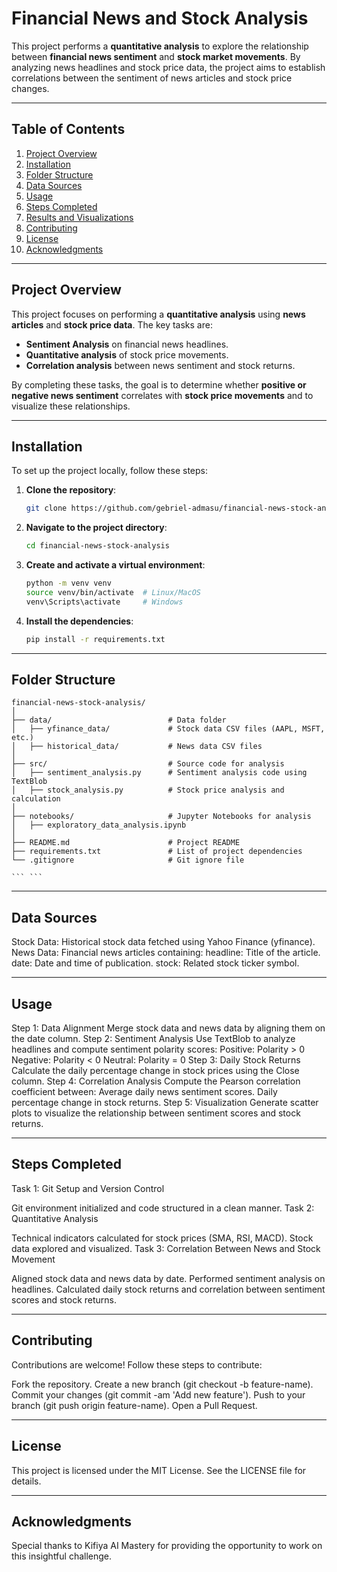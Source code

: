 # Financial News and Stock Analysis

This project performs a **quantitative analysis** to explore the relationship between **financial news sentiment** and **stock market movements**. By analyzing news headlines and stock price data, the project aims to establish correlations between the sentiment of news articles and stock price changes.

---

## Table of Contents
1. [Project Overview](#project-overview)
2. [Installation](#installation)
3. [Folder Structure](#folder-structure)
4. [Data Sources](#data-sources)
5. [Usage](#usage)
6. [Steps Completed](#steps-completed)
7. [Results and Visualizations](#results-and-visualizations)
8. [Contributing](#contributing)
9. [License](#license)
10. [Acknowledgments](#acknowledgments)

---

## Project Overview

This project focuses on performing a **quantitative analysis** using **news articles** and **stock price data**. The key tasks are:
- **Sentiment Analysis** on financial news headlines.
- **Quantitative analysis** of stock price movements.
- **Correlation analysis** between news sentiment and stock returns.

By completing these tasks, the goal is to determine whether **positive or negative news sentiment** correlates with **stock price movements** and to visualize these relationships.

---

## Installation

To set up the project locally, follow these steps:

1. **Clone the repository**:
   ```bash
   git clone https://github.com/gebriel-admasu/financial-news-stock-analysis.git

2. **Navigate to the project directory**:
   ```bash
   cd financial-news-stock-analysis
3. **Create and activate a virtual environment**:
   ```bash
   python -m venv venv
   source venv/bin/activate  # Linux/MacOS
   venv\Scripts\activate     # Windows

4. **Install the dependencies**:
   ```bash
   pip install -r requirements.txt

---

## Folder Structure



    financial-news-stock-analysis/
    │
    ├── data/                          # Data folder
    │   ├── yfinance_data/             # Stock data CSV files (AAPL, MSFT, etc.)
    │   ├── historical_data/           # News data CSV files
    │
    ├── src/                           # Source code for analysis
    │   ├── sentiment_analysis.py      # Sentiment analysis code using TextBlob
    │   ├── stock_analysis.py          # Stock price analysis and calculation
    │
    ├── notebooks/                     # Jupyter Notebooks for analysis
    │   ├── exploratory_data_analysis.ipynb
    │
    ├── README.md                      # Project README
    ├── requirements.txt               # List of project dependencies
    └── .gitignore                     # Git ignore file

    ``` ```

---

## Data Sources

Stock Data: Historical stock data fetched using Yahoo Finance (yfinance).
News Data: Financial news articles containing:
headline: Title of the article.
date: Date and time of publication.
stock: Related stock ticker symbol.

---

## Usage


Step 1: Data Alignment
Merge stock data and news data by aligning them on the date column.
Step 2: Sentiment Analysis
Use TextBlob to analyze headlines and compute sentiment polarity scores:
Positive: Polarity > 0
Negative: Polarity < 0
Neutral: Polarity = 0
Step 3: Daily Stock Returns
Calculate the daily percentage change in stock prices using the Close column.
Step 4: Correlation Analysis
Compute the Pearson correlation coefficient between:
Average daily news sentiment scores.
Daily percentage change in stock returns.
Step 5: Visualization
Generate scatter plots to visualize the relationship between sentiment scores and stock returns.


---


## Steps Completed


Task 1: Git Setup and Version Control

Git environment initialized and code structured in a clean manner.
Task 2: Quantitative Analysis

Technical indicators calculated for stock prices (SMA, RSI, MACD).
Stock data explored and visualized.
Task 3: Correlation Between News and Stock Movement

Aligned stock data and news data by date.
Performed sentiment analysis on headlines.
Calculated daily stock returns and correlation between sentiment scores and stock returns.

---

## Contributing

Contributions are welcome! Follow these steps to contribute:

Fork the repository.
Create a new branch (git checkout -b feature-name).
Commit your changes (git commit -am 'Add new feature').
Push to your branch (git push origin feature-name).
Open a Pull Request.

---

## License

This project is licensed under the MIT License. See the LICENSE file for details.

---

## Acknowledgments
Special thanks to Kifiya AI Mastery for providing the opportunity to work on this insightful challenge.


